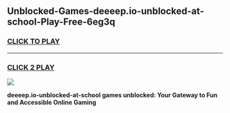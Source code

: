 
## Unblocked-Games-deeeep.io-unblocked-at-school-Play-Free-6eg3q
<h3>
<a href="https://premium76.site?title=deeeep.io-unblocked-at-school&ref=20M">CLICK TO PLAY</a></h3>
<hr>

<h3>
<a href="https://premium76.site?title=deeeep.io-unblocked-at-school&ref=20M">CLICK 2 PLAY</a>
  
</h3>

<a href="https://premium76.site?title=deeeep.io-unblocked-at-school&ref=19M"><img src="https://clearcache.store/games.png"></a>


**deeeep.io-unblocked-at-school games unblocked: Your Gateway to Fun and Accessible Online Gaming**
